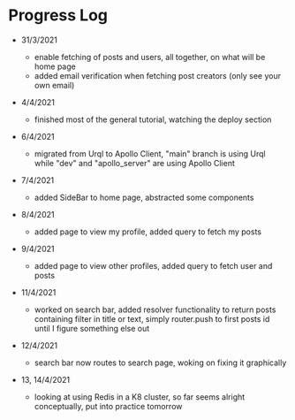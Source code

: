 # Progress Log

- 31/3/2021
  - enable fetching of posts and users, all together, on what will be home page
  - added email verification when fetching post creators (only see your own email)

- 4/4/2021
  - finished most of the general tutorial, watching the deploy section

- 6/4/2021
  - migrated from Urql to Apollo Client, "main" branch is using Urql while "dev" and "apollo_server" are using Apollo Client

- 7/4/2021
  - added SideBar to home page, abstracted some components

- 8/4/2021
  - added page to view my profile, added query to fetch my posts

- 9/4/2021
  - added page to view other profiles, added query to fetch user and posts

- 11/4/2021
  - worked on search bar, added resolver functionality to return posts containing filter in title or text, simply router.push to first posts id until I figure something else out

- 12/4/2021
  - search bar now routes to search page, woking on fixing it graphically

- 13, 14/4/2021
  - looking at using Redis in a K8 cluster, so far seems alright conceptually, put into practice tomorrow